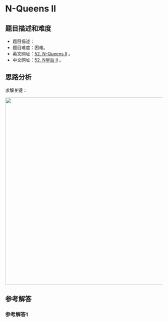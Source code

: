 # N-Queens II

## 题目描述和难度
+ 题目描述：
+ 题目难度：困难。
+ 英文网址：[52. N-Queens II](https://leetcode.com/problems/n-queens-ii/description/)  。
+ 中文网址：[52. N皇后 II](https://leetcode-cn.com/problems/n-queens-ii/description/)  。
## 思路分析
求解关键：

<img src="https://liweiwei1419.github.io/images/leetcode-solution/" width="600">

## 参考解答
### 参考解答1

```java

```